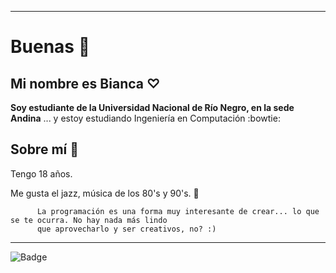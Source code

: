 ***

# Buenas :ghost:

## Mi nombre es Bianca ♡

**Soy estudiante de la Universidad Nacional de Río Negro, en la sede Andina**
... y estoy estudiando Ingeniería en Computación :bowtie:

## Sobre mí :mate: 

 Tengo 18 años. 
 
 
 Me gusta el jazz, música de los 80's y 90's. :brown_heart:
     
          La programación es una forma muy interesante de crear... lo que se te ocurra. No hay nada más lindo
          que aprovecharlo y ser creativos, no? :)


***
![Badge](https://bit.ly/icom-badge)
